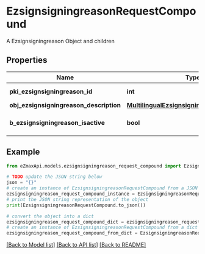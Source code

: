 # EzsignsigningreasonRequestCompound

A Ezsignsigningreason Object and children

## Properties

Name | Type | Description | Notes
------------ | ------------- | ------------- | -------------
**pki_ezsignsigningreason_id** | **int** | The unique ID of the Ezsignsigningreason | [optional] 
**obj_ezsignsigningreason_description** | [**MultilingualEzsignsigningreasonDescription**](MultilingualEzsignsigningreasonDescription.md) |  | 
**b_ezsignsigningreason_isactive** | **bool** | Whether the ezsignsigningreason is active or not | 

## Example

```python
from eZmaxApi.models.ezsignsigningreason_request_compound import EzsignsigningreasonRequestCompound

# TODO update the JSON string below
json = "{}"
# create an instance of EzsignsigningreasonRequestCompound from a JSON string
ezsignsigningreason_request_compound_instance = EzsignsigningreasonRequestCompound.from_json(json)
# print the JSON string representation of the object
print(EzsignsigningreasonRequestCompound.to_json())

# convert the object into a dict
ezsignsigningreason_request_compound_dict = ezsignsigningreason_request_compound_instance.to_dict()
# create an instance of EzsignsigningreasonRequestCompound from a dict
ezsignsigningreason_request_compound_from_dict = EzsignsigningreasonRequestCompound.from_dict(ezsignsigningreason_request_compound_dict)
```
[[Back to Model list]](../README.md#documentation-for-models) [[Back to API list]](../README.md#documentation-for-api-endpoints) [[Back to README]](../README.md)


